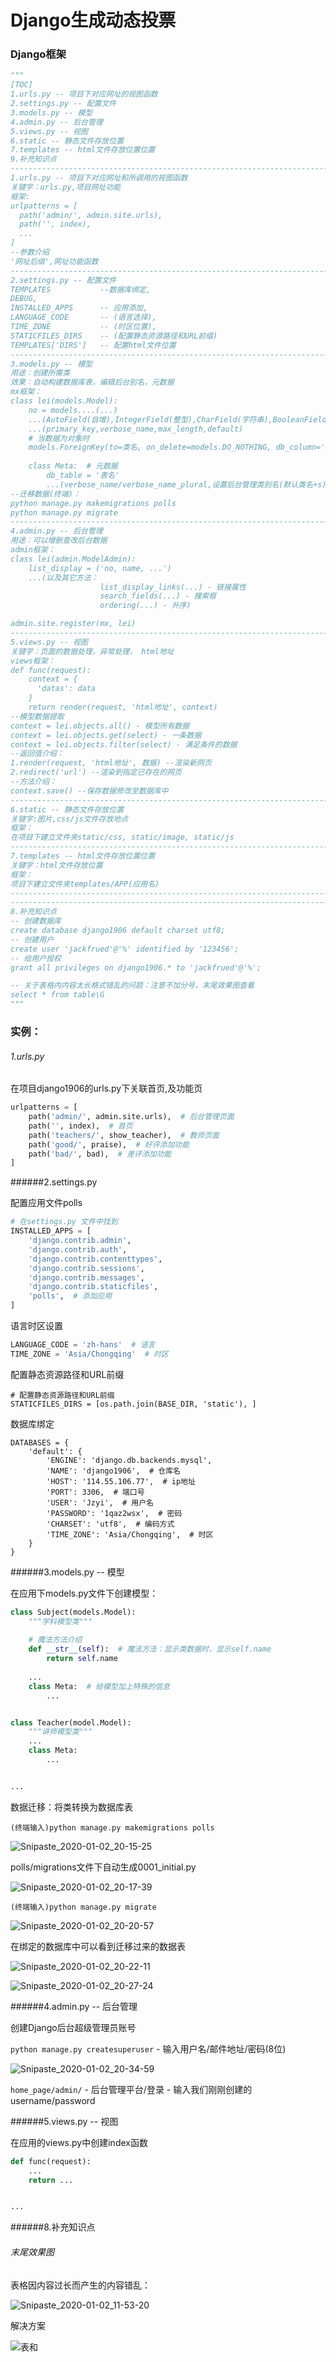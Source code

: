 # Django生成动态投票
### Django框架

```python
""" 
[TOC]
1.urls.py -- 项目下对应网址的视图函数
2.settings.py -- 配置文件
3.models.py -- 模型
4.admin.py -- 后台管理
5.views.py -- 视图
6.static -- 静态文件存放位置
7.templates -- html文件存放位置位置
9.补充知识点
-----------------------------------------------------------------------------------------------
1.urls.py -- 项目下对应网址和所调用的视图函数
关键字：urls.py,项目网址功能
框架:
urlpatterns = [
  path('admin/', admin.site.urls), 
  path('', index),
  ...
]
--参数介绍
'网址后缀',网址功能函数
-----------------------------------------------------------------------------------------------
2.settings.py -- 配置文件
TEMPLATES			--数据库绑定,
DEBUG,
INSTALLED_APPS		-- 应用添加,
LANGUAGE_CODE		-- (语言选择),
TIME_ZONE			-- (时区位置),
STATICFILES_DIRS	-- (配置静态资源路径和URL前缀)
TEMPLATES['DIRS']	-- 配置html文件位置 
-----------------------------------------------------------------------------------------------
3.models.py -- 模型
用途：创建所需类
效果：自动构建数据库表，编辑后台别名，元数据
mx框架：
class lei(models.Model):
	no = models....(...)
	...(AutoField(自增),IntegerField(整型),CharField(字符串),BooleanField(布尔),DateField(时间))
	...(primary_key,verbose_name,max_length,default)
	# 当数据为对象时
	models.ForeignKey(to=类名, on_delete=models.DO_NOTHING, db_column='sno')
	
	class Meta:  # 元数据
		db_table = '表名'
		...(verbose_name/verbose_name_plural,设置后台管理类别名(默认类名+s)/设置类展开别名 )
--迁移数据(终端)：
python manage.py makemigrations polls
python manage.py migrate
-----------------------------------------------------------------------------------------------
4.admin.py -- 后台管理
用途：可以增删查改后台数据
admin框架：
class lei(admin.ModelAdmin):
	list_display = ('no, name, ...')
	...(以及其它方法：
					list_display_links(...) - 链接属性
					search_fields(...) - 搜索框
					ordering(...) - 升序)

admin.site.register(mx, lei)
-----------------------------------------------------------------------------------------------
5.views.py -- 视图
关键字：页面的数据处理，异常处理， html地址
views框架：
def func(request):
	context = {
      'datas': data
	}
	return render(request, 'html地址', context)
--模型数据提取
context = lei.objects.all() - 模型所有数据
context = lei.objects.get(select) - 一条数据
context = lei.objects.filter(select) - 满足条件的数据
--返回值介绍：
1.render(request, 'html地址', 数据) --渲染新网页
2.redirect('url') --渲染到指定已存在的网页
--方法介绍：
context.save() --保存数据修改至数据库中
-----------------------------------------------------------------------------------------------
6.static -- 静态文件存放位置
关键字:图片,css/js文件存放地点
框架：
在项目下建立文件夹static/css, static/image, static/js
-----------------------------------------------------------------------------------------------
7.templates -- html文件存放位置位置
关键字：html文件存放位置
框架：
项目下建立文件夹templates/APP(应用名)
-----------------------------------------------------------------------------------------------
-----------------------------------------------------------------------------------------------
8.补充知识点
-- 创建数据库
create database django1906 default charset utf8;
-- 创建用户
create user 'jackfrued'@'%' identified by '123456';
-- 给用户授权
grant all privileges on django1906.* to 'jackfrued'@'%';

-- 关于表格内内容太长格式错乱的问题：注意不加分号，末尾效果图查看
select * from table\G   
"""
```

### 实例：

###### 1.urls.py

在项目django1906的urls.py下关联首页,及功能页

```python
urlpatterns = [
    path('admin/', admin.site.urls),  # 后台管理页面
    path('', index),  # 首页
    path('teachers/', show_teacher),  # 教师页面
    path('good/', praise),  # 好评添加功能
    path('bad/', bad),  # 差评添加功能
]
```

######2.settings.py 

配置应用文件polls

```python
# 在settings.py 文件中找到
INSTALLED_APPS = [
    'django.contrib.admin',
    'django.contrib.auth',
    'django.contrib.contenttypes',
    'django.contrib.sessions',
    'django.contrib.messages',
    'django.contrib.staticfiles',
    'polls',  # 添加应用
]
```

语言时区设置

```python
LANGUAGE_CODE = 'zh-hans'  # 语言
TIME_ZONE = 'Asia/Chongqing'  # 时区
```

配置静态资源路径和URL前缀

```
# 配置静态资源路径和URL前缀
STATICFILES_DIRS = [os.path.join(BASE_DIR, 'static'), ]
```

数据库绑定

```
DATABASES = {
    'default': {
        'ENGINE': 'django.db.backends.mysql',
        'NAME': 'django1906',  # 仓库名
        'HOST': '114.55.106.77',  # ip地址
        'PORT': 3306,  # 端口号
        'USER': 'Jzyi',  # 用户名
        'PASSWORD': '1qaz2wsx',  # 密码
        'CHARSET': 'utf8',  # 编码方式
        'TIME_ZONE': 'Asia/Chongqing',  # 时区
    }
}
```

######3.models.py -- 模型

在应用下models.py文件下创建模型：

```python
class Subject(models.Model):
    """学科模型类"""
    
    # 魔法方法介绍
    def __str__(self):  # 魔法方法：显示类数据时，显示self.name
        return self.name
    
	...
    class Meta:  # 给模型加上特殊的信息
        ...


class Teacher(model.Model):
	"""讲师模型类"""
	...
	class Meta:
		...


...
```

数据迁移：将类转换为数据库表

`(终端输入)python manage.py makemigrations polls `

![Snipaste_2020-01-02_20-15-25](D:\pythonStudy\web后端知识\image\Snipaste_2020-01-02_20-15-25.png)

polls/migrations文件下自动生成0001_initial.py

![Snipaste_2020-01-02_20-17-39](D:\pythonStudy\web后端知识\image\Snipaste_2020-01-02_20-17-39.png)

`(终端输入)python manage.py migrate` 

![Snipaste_2020-01-02_20-20-57](D:\pythonStudy\web后端知识\image\Snipaste_2020-01-02_20-20-57.png)

在绑定的数据库中可以看到迁移过来的数据表

![Snipaste_2020-01-02_20-22-11](D:\pythonStudy\web后端知识\image\Snipaste_2020-01-02_20-22-11.png)

![Snipaste_2020-01-02_20-27-24](D:\pythonStudy\web后端知识\image\Snipaste_2020-01-02_20-27-24.png)



######4.admin.py -- 后台管理

创建Django后台超级管理员账号

`python manage.py createsuperuser` - 输入用户名/邮件地址/密码(8位)

![Snipaste_2020-01-02_20-34-59](D:\pythonStudy\web后端知识\image\Snipaste_2020-01-02_20-34-59.png)

`home_page/admin/` - 后台管理平台/登录 - 输入我们刚刚创建的username/password



######5.views.py -- 视图

在应用的views.py中创建index函数

```python
def func(request):
    ...
    return ...


...
```



######8.补充知识点

###### 末尾效果图

表格因内容过长而产生的内容错乱：

![Snipaste_2020-01-02_11-53-20](D:\pythonStudy\web后端知识\image\Snipaste_2020-01-02_11-53-20.png)

解决方案

![表和](D:\pythonStudy\web后端知识\image\Snipaste_2020-01-02_11-46-53.png)